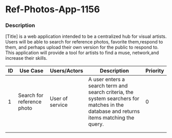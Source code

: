 # Ref-Photos-App-1156
### Description

[Title] is a web application intended to be a centralized hub for visual artists. Users will be able to search for reference photos, favorite them,respond to them, and perhaps upload their own version for the public to respond to. This application will provide a tool for artists to find a muse, network,and increase their skills.

| ID  | Use Case  | Users/Actors | Description | Priority |
|---|---|---|---|---|
| 1 | Search for reference photo  |  User of service | A user enters a search term and search criteria, the system searchers for matches in the database and returns items matching the query.  | 0 |
|   |   |   |   |   |
|   |   |   |   |   |